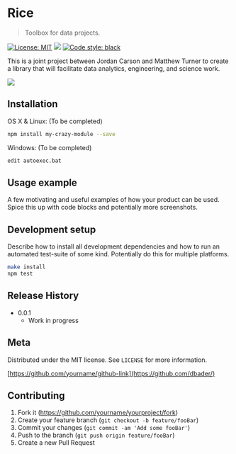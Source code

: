 # Rice
> Toolbox for data projects.

[![License: MIT](https://img.shields.io/badge/License-MIT-yellow.svg)](https://opensource.org/licenses/MIT)
![](https://github.com/Jordan-Matt/rice/workflows/tests/badge.svg)
[![Code style: black](https://img.shields.io/badge/code%20style-black-000000.svg)](https://github.com/psf/black)

This is a joint project between Jordan Carson and Matthew Turner to create a library that will facilitate data analytics, engineering, and science work.

![](header.png)

## Installation

OS X & Linux: (To be completed)

```sh
npm install my-crazy-module --save
```

Windows: (To be completed)

```sh
edit autoexec.bat
```

## Usage example

A few motivating and useful examples of how your product can be used. Spice this up with code blocks and potentially more screenshots.

## Development setup

Describe how to install all development dependencies and how to run an automated test-suite of some kind. Potentially do this for multiple platforms.

```sh
make install
npm test
```

## Release History

* 0.0.1
    * Work in progress

## Meta

Distributed under the MIT license. See ``LICENSE`` for more information.

[https://github.com/yourname/github-link](https://github.com/dbader/)

## Contributing

1. Fork it (<https://github.com/yourname/yourproject/fork>)
2. Create your feature branch (`git checkout -b feature/fooBar`)
3. Commit your changes (`git commit -am 'Add some fooBar'`)
4. Push to the branch (`git push origin feature/fooBar`)
5. Create a new Pull Request

<!-- Markdown link & img dfn's -->
[travis-image]: https://img.shields.io/travis/dbader/node-datadog-metrics/master.svg?style=flat-square
[travis-url]: https://travis-ci.org/dbader/node-datadog-metrics
[wiki]: https://github.com/yourname/yourproject/wiki
